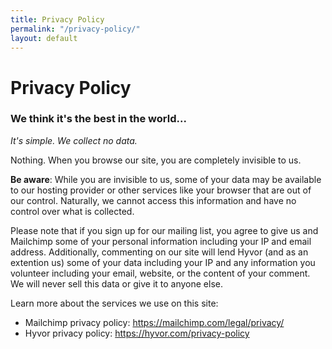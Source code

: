 ```yaml
---
title: Privacy Policy
permalink: "/privacy-policy/"
layout: default
---
```


# Privacy Policy
### We think it's the best in the world...

*It's simple. We collect no data.*

Nothing. When you browse our site, you are completely invisible to us.

**Be aware**: While you are invisible to us, some of your data may be available to our hosting provider or other services like your browser that are out of our control. Naturally, we cannot access this information and have no control over what is collected.

Please note that if you sign up for our mailing list, you agree to give us and Mailchimp some of your personal information including your IP and email address. Additionally, commenting on our site will lend Hyvor (and as an extention us) some of your data including your IP and any information you volunteer including your email, website, or the content of your comment. We will never sell this data or give it to anyone else.

Learn more about the services we use on this site:
 - Mailchimp privacy policy: <a href="https://mailchimp.com/legal/privacy/" target="_blank" rel="noopener noreferrer">https://mailchimp.com/legal/privacy/</a>
 - Hyvor privacy policy: <a href="https://hyvor.com/privacy-policy" target="_blank" rel="noopener noreferrer">https://hyvor.com/privacy-policy</a>